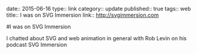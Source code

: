 date:: 2015-06-16
type:: link
category:: update
published:: true
tags:: web
title:: I was on SVG Immersion
link:: http://svgimmersion.com

#I was on SVG Immersion

I chatted about SVG and web animation in general with Rob Levin on his podcast SVG Immersion